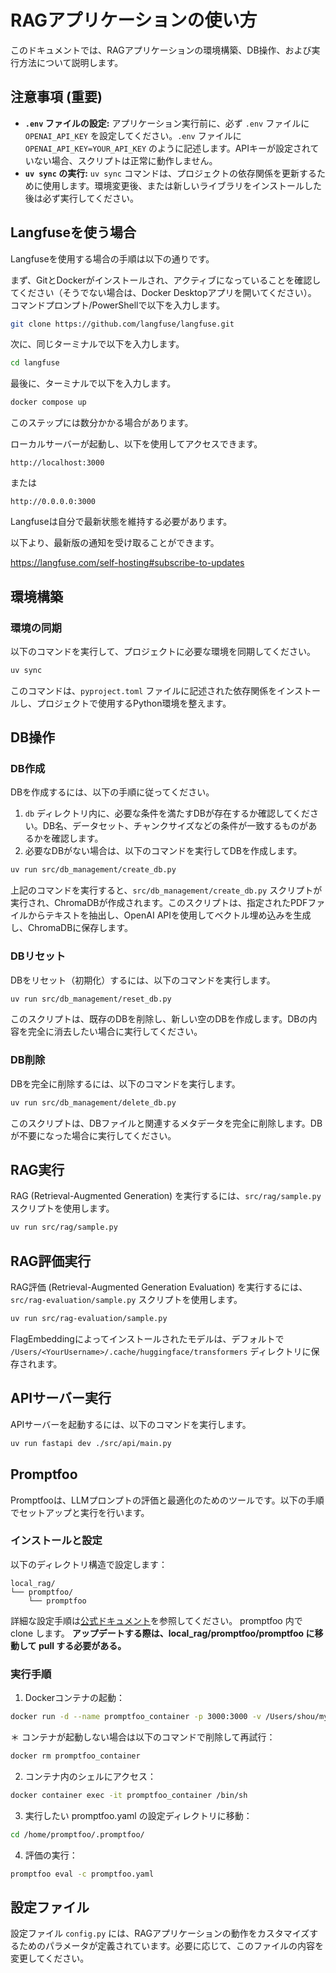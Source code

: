 # RAGアプリケーションの使い方

このドキュメントでは、RAGアプリケーションの環境構築、DB操作、および実行方法について説明します。

## 注意事項 (重要)

- **`.env` ファイルの設定:** アプリケーション実行前に、必ず `.env` ファイルに `OPENAI_API_KEY` を設定してください。`.env` ファイルに `OPENAI_API_KEY=YOUR_API_KEY` のように記述します。APIキーが設定されていない場合、スクリプトは正常に動作しません。
- **`uv sync` の実行:** `uv sync` コマンドは、プロジェクトの依存関係を更新するために使用します。環境変更後、または新しいライブラリをインストールした後は必ず実行してください。

## Langfuseを使う場合

Langfuseを使用する場合の手順は以下の通りです。

まず、GitとDockerがインストールされ、アクティブになっていることを確認してください（そうでない場合は、Docker Desktopアプリを開いてください）。
コマンドプロンプト/PowerShellで以下を入力します。

```bash
git clone https://github.com/langfuse/langfuse.git
```

次に、同じターミナルで以下を入力します。

```bash
cd langfuse
```

最後に、ターミナルで以下を入力します。

```bash
docker compose up
```

このステップには数分かかる場合があります。

ローカルサーバーが起動し、以下を使用してアクセスできます。

```
http://localhost:3000
```

または

```
http://0.0.0.0:3000
```

Langfuseは自分で最新状態を維持する必要があります。

以下より、最新版の通知を受け取ることができます。

https://langfuse.com/self-hosting#subscribe-to-updates

## 環境構築

### 環境の同期

以下のコマンドを実行して、プロジェクトに必要な環境を同期してください。

```bash
uv sync
```

このコマンドは、`pyproject.toml` ファイルに記述された依存関係をインストールし、プロジェクトで使用するPython環境を整えます。

## DB操作

### DB作成

DBを作成するには、以下の手順に従ってください。

1.  `db` ディレクトリ内に、必要な条件を満たすDBが存在するか確認してください。DB名、データセット、チャンクサイズなどの条件が一致するものがあるかを確認します。
2.  必要なDBがない場合は、以下のコマンドを実行してDBを作成します。

```bash
uv run src/db_management/create_db.py
```

上記のコマンドを実行すると、`src/db_management/create_db.py` スクリプトが実行され、ChromaDBが作成されます。このスクリプトは、指定されたPDFファイルからテキストを抽出し、OpenAI APIを使用してベクトル埋め込みを生成し、ChromaDBに保存します。

### DBリセット

DBをリセット（初期化）するには、以下のコマンドを実行します。

```bash
uv run src/db_management/reset_db.py
```

このスクリプトは、既存のDBを削除し、新しい空のDBを作成します。DBの内容を完全に消去したい場合に実行してください。

### DB削除

DBを完全に削除するには、以下のコマンドを実行します。

```bash
uv run src/db_management/delete_db.py
```

このスクリプトは、DBファイルと関連するメタデータを完全に削除します。DBが不要になった場合に実行してください。

## RAG実行

RAG (Retrieval-Augmented Generation) を実行するには、`src/rag/sample.py` スクリプトを使用します。

```bash
uv run src/rag/sample.py
```

## RAG評価実行

RAG評価 (Retrieval-Augmented Generation Evaluation) を実行するには、`src/rag-evaluation/sample.py` スクリプトを使用します。

```bash
uv run src/rag-evaluation/sample.py
```

FlagEmbeddingによってインストールされたモデルは、デフォルトで `/Users/<YourUsername>/.cache/huggingface/transformers` ディレクトリに保存されます。

## APIサーバー実行

APIサーバーを起動するには、以下のコマンドを実行します。

```bash
uv run fastapi dev ./src/api/main.py
```

## Promptfoo

Promptfooは、LLMプロンプトの評価と最適化のためのツールです。以下の手順でセットアップと実行を行います。

### インストールと設定

以下のディレクトリ構造で設定します：

```
local_rag/
└── promptfoo/
    └── promptfoo
```

詳細な設定手順は[公式ドキュメント](https://www.promptfoo.dev/docs/usage/self-hosting/#building-from-source)を参照してください。
promptfoo 内で clone します。
**アップデートする際は、local_rag/promptfoo/promptfoo に移動して pull する必要がある。**

### 実行手順

1. Dockerコンテナの起動：
```bash
docker run -d --name promptfoo_container -p 3000:3000 -v /Users/shou/myProjects/promptfoo:/home/promptfoo/.promptfoo promptfoo
```

＊ コンテナが起動しない場合は以下のコマンドで削除して再試行：
```bash
docker rm promptfoo_container
```

2. コンテナ内のシェルにアクセス：
```bash
docker container exec -it promptfoo_container /bin/sh
```

3. 実行したい promptfoo.yaml の設定ディレクトリに移動：
```bash
cd /home/promptfoo/.promptfoo/
```

4. 評価の実行：
```bash
promptfoo eval -c promptfoo.yaml
```

## 設定ファイル

設定ファイル `config.py` には、RAGアプリケーションの動作をカスタマイズするためのパラメータが定義されています。必要に応じて、このファイルの内容を変更してください。
